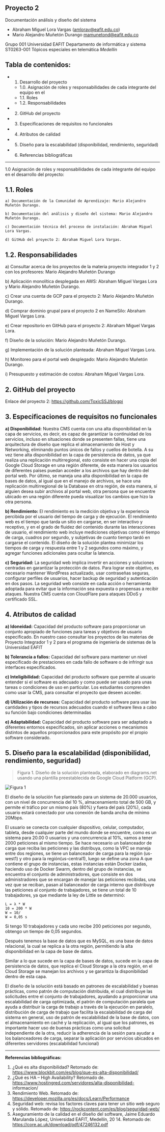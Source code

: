## **Proyecto 2**

Documentación análisis y diseño del sistema

 - Abraham Miguel Lora Vargas (amlorav@eafit.edu.co)
 - Mario Alejandro Muñetón Durango mamunetond@eafit.edu.co

Grupo 001
Universidad EAFIT
Departamento de informática y sistema
ST0263-001 Tópicos especiales en telemática
*Medellín*

## Tabla de contenidos:

 - 1. Desarrollo del proyecto 
   - 1.0. Asignación de roles y responsabilidades de cada integrante del equipo en el
   - 1.1. Roles
   - 1.2. Responsabilidades
- 2. GitHub del proyecto
- 3. Especificaciones de requisitos no funcionales
- 4. Atributos de calidad
- 5. Diseño para la escalabilidad (disponibilidad, rendimiento, seguridad)
- 6. Referencias bibliográficas

---

1.0 Asignación de roles y responsabilidades de cada integrante del equipo
    en el desarrollo del proyecto:

## 1.1. Roles

```
a) Documentación de la Comunidad de Aprendizaje: Mario Alejandro
Muñetón Durango.
```
```
b) Documentación del análisis y diseño del sistema: Mario Alejandro
Muñetón Durango.
```
```
c) Documentación técnica del proceso de instalación: Abraham Miguel
Lora Vargas.
```
```
d) GitHub del proyecto 2: Abraham Miguel Lora Vargas.
```
## 1.2. Responsabilidades

a) Consultar acerca de los proyectos de la materia proyecto integrador 1
y 2 con los profesores: Mario Alejandro Muñetón Durango


b) Aplicación monolítica desplegada en AWS: Abraham Miguel Vargas Lora
y Mario Alejandro Muñetón Durango.

c) Crear una cuenta de GCP para el proyecto 2: Mario Alejandro Muñetón
Durango.

d) Comprar dominio grupal para el proyecto 2 en NameSilo: Abraham
Miguel Vargas Lora.

e) Crear repositorio en GitHub para el proyecto 2: Abraham Miguel Vargas
Lora.

f) Diseño de la solución: Mario Alejandro Muñetón Durango.

g) Implementación de la solución planteada: Abraham Miguel Vargas Lora.

h) Monitoreo para el portal web desplegado: Mario Alejandro Muñetón
Durango.

i) Presupuesto y estimación de costos: Abraham Miguel Vargas Lora.


## 2. GitHub del proyecto

Enlace del proyecto 2: https://github.com/ToxicSSJ/blogpi

## 3. Especificaciones de requisitos no funcionales

**a) Disponibilidad:** Nuestra CMS cuenta con una alta disponibilidad en la capa
de servicios, es decir, es capaz de garantizar la continuidad de los servicios,
incluso en situaciones donde se presenten fallas, tiene una arquitectura de
diseño que replica el almacenamiento de Host y Networking, eliminando
puntos únicos de fallos y cuellos de botella. A su vez tiene alta disponibilidad
en la capa de persistencia de datos, ya que realiza una replicación
multirregional, esto consiste en hacer una copia del Google Cloud Storage
en una región diferente, de esta manera los usuarios de diferentes países
puedan acceder a los archivos que hay dentro del portal web. Por último, se
maneja una alta disponibilidad en la capa de bases de datos, al igual que en
el manejo de archivos, se hace una replicación multirregional de la Database
en otra región, de esta manera, sí alguien desea subir archivos al portal web,
otra persona que se encuentre ubicado en una región diferente pueda
visualizar los cambios que hizo la otra persona.

**b) Rendimiento:** El rendimiento es la medición objetiva y la experiencia
percibida por el usuario del tiempo de carga y de ejecución. El rendimiento
web es el tiempo que tarda un sitio en cargarse, en ser interactivo y receptivo,
y en el grado de fluidez del contenido durante las interacciones de usuario,
el rendimiento web incluye mediciones objetivas como el tiempo de carga,
cuadros por segundo, y subjetivas de cuanto tiempo tardó en cargarse el
contenido. El diseño de la solución plantea minimizar los tiempos de carga y
respuesta entre 1 y 2 segundos como máximo, y agregar funciones
adicionales para ocultar la latencia.

**c) Seguridad:** La seguridad web implica invertir en acciones y soluciones
centradas en garantizar la protección de datos. Para lograr este objetivo, es
necesario mantener WordPress actualizado, usar contraseñas seguras,
configurar perfiles de usuarios, hacer backup de seguridad y autenticación
en dos pasos. La seguridad web consiste en cada acción o herramienta
adoptada para evitar que la información sea expuesta o propensas a recibir
ataques. Nuestra CMS cuenta con CloudFlare para ataques DDoS y
certificado SSL.

## 4. Atributos de calidad

**a) Idoneidad:** Capacidad del producto software para proporcionar un conjunto
apropiado de funciones para tareas y objetivos de usuario especificado. En
nuestro caso consultar los proyectos de las materias de Proyecto Integrador
1 y 2 para el programa de ingeniería de sistemas de la Universidad EAFIT

**b) Tolerancia a fallos:** Capacidad del software para mantener un nivel
especificado de prestaciones en cada fallo de software o de infringir sus
interfaces especificados.

**c) Inteligibilidad:** Capacidad del producto software que permite al usuario
entender si el software es adecuado y como puede ser usado para unas
tareas o condiciones de uso en particular. Los estudiantes comprenden como
usar la CMS, para consultar el proyecto que deseen acceder.

**d) Utilización de recursos:** Capacidad del producto software para usar las
cantidades y tipos de recursos adecuados cuando el software lleva a cabo
su función bajo condiciones determinadas

**e) Adaptabilidad:** Capacidad del producto software para ser adaptado a
diferentes entornos especificados, sin aplicar acciones o mecanismos
distintos de aquellos proporcionados para este propósito por el propio
software considerado.

## 5. Diseño para la escalabilidad (disponibilidad, rendimiento, seguridad)

> Figura 1. Diseño de la solución planteada, elaborado en diagrams.net usando una
plantilla preestablecida de Google Cloud Platform (GCP).

![Figura 1](https://i.imgur.com/3quxHkd.png)

El diseño de la solución fue planteado para un sistema de 20.000 usuarios, con un
nivel de concurrencia del 10 %, almacenamiento total de 500 GB, y permite el tráfico
por un mismo país (80%) y fuera del país (20%), cada usuario estará conectado por
una conexión de banda ancha de mínimo 20Mbps.

El usuario se conecta con cualquier dispositivo, celular, computador, tableta, desde
cualquier parte del mundo donde se encuentre, como es un sistema para 20.00 0
usuarios y una concurrencia al 10%, vamos a tener 2000 peticiones al mismo
tiempo. Se hace necesario un balanceador de carga que reciba las peticiones y las
distribuya, como la VPC se maneja entre dos regiones, se tiene un balanceador de
carga para la región (us-west1) y otro para la región(us-central1), luego se define
una zona A que contiene el grupo de instancias, estas instancias están Docker
izadas, haciendo uso de Docker Swarm, dentro del grupo de instancias, se
encuentra el conjunto de administradores, que consiste en dos administradores que
se encargan de manejar las peticiones recibidas, una vez que se reciban, pasan al
balanceador de carga interno que distribuye las peticiones al conjunto de
trabajadores, se tiene un total de 10 trabajadores, ya que mediante la ley de Little
se determinó:

    L = λ * W
    10 = 200 * W
    W = 10/
    W = 0,05 s

Si tengo 10 trabajadores y cada uno recibe 200 peticiones por segundo, obtengo un
tiempo de 0,05 segundos.

Después tenemos la base de datos que es MySQL, es una base de datos relacional,
la cual se replica a la otra región, permitiendo la alta disponibilidad en la capa de
base de datos.


Similar a lo que sucede en la capa de bases de datos, sucede en la capa de
persistencia de datos, que replica el Cloud Storage a la otra región, en el Cloud
Storage se manejan los archivos y se garantiza la disponibilidad dentro de esta
capa.

El diseño de la solución está basado en patrones de escalabilidad y buenas
prácticas, como patrón de computación distribuida, el cual distribuye las solicitudes
entre el conjunto de trabajadores, ayudando a proporcionar una escalabilidad de
carga optimizada, el patrón de computación paralela que ayuda a distribuir la carga
de trabajo a través de la ejecución en paralelo, distribución de carga de trabajo que
facilita la escalabilidad de carga del sistema en general, uso de patrón de
escalabilidad de la base de datos, con el almacenamiento en caché y la replicación,
al igual que los patrones, es importante hacer uso de buenas prácticas como una
solicitud independiente de la otra, reducir la adherencia de la sesión para ayudar a
los balanceadores de carga, separar la aplicación por servicios ubicados en
diferentes servidores (escalabilidad funcional)

---

**Referencias bibliográficas:**

1. ¿Qué es alta disponibilidad? Retomado de:
    https://www.blockbit.com/es/blog/que-es-alta-disponibilidad/
2. ¿Qué es HA – High Availability? Retomado de.
    https://www.hostingred.com/servidores/alta-disponibilidad-
    informacion/
3. Rendimiento Web. Retomado de:
    https://developer.mozilla.org/es/docs/Learn/Performance
4. Seguridad web: revisa los factores claves para tener un sitio web seguro y
    sólido. Retomado de:
    https://rockcontent.com/es/blog/seguridad-web/
5. Aseguramiento de la calidad en el diseño del software, Jaime Eduardo
    Marulanda López, Universidad EAFIT, Medellín, 20 14. Retomado de:
    https://core.ac.uk/download/pdf/47246132.pdf

